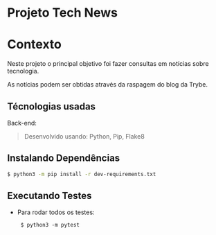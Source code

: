 # Projeto Tech News

# Contexto

Neste projeto o principal objetivo foi fazer consultas em notícias sobre tecnologia.

As notícias podem ser obtidas através da raspagem do blog da Trybe.

## Técnologias usadas

Back-end:
> Desenvolvido usando: Python, Pip, Flake8


## Instalando Dependências

```bash
$ python3 -m pip install -r dev-requirements.txt
``` 

## Executando Testes

* Para rodar todos os testes:

  ```
   $ python3 -m pytest
  ```

